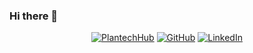 ### Hi there 👋

<!--
**rsflaherty/rsflaherty** is a ✨ _special_ ✨ repository because its `README.md` (this file) appears on your GitHub profile.

Here are some ideas to get you started:

- 🔭 I’m currently working on ...
- 🌱 I’m currently learning ...
- 👯 I’m looking to collaborate on ...
- 🤔 I’m looking for help with ...
- 💬 Ask me about ...
- 📫 How to reach me: ...
- 😄 Pronouns: ...
- ⚡ Fun fact: ...
-->
<p align="center">
  <a href="https://plantechhub.com"><img src="https://portal.plantechhub.com/favicon.ico" alt="PlantechHub" /></a>
  <a href="https://github.com/rsflaherty"><img src="https://img.shields.io/badge/Github--_.svg?label=GitHub&style=social&logo=github" alt="GitHub" /></a>
  <a href="https://www.linkedin.com/in/richard-flaherty"><img src="https://img.shields.io/badge/LinkedIn--_.svg?style=social&logo=linkedin" alt="LinkedIn" /></a>
</p>
